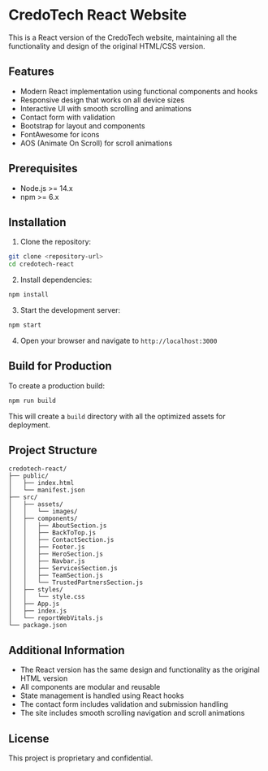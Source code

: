 # CredoTech React Website

This is a React version of the CredoTech website, maintaining all the functionality and design of the original HTML/CSS version.

## Features

- Modern React implementation using functional components and hooks
- Responsive design that works on all device sizes
- Interactive UI with smooth scrolling and animations
- Contact form with validation
- Bootstrap for layout and components
- FontAwesome for icons
- AOS (Animate On Scroll) for scroll animations

## Prerequisites

- Node.js >= 14.x
- npm >= 6.x

## Installation

1. Clone the repository:
```bash
git clone <repository-url>
cd credotech-react
```

2. Install dependencies:
```bash
npm install
```

3. Start the development server:
```bash
npm start
```

4. Open your browser and navigate to `http://localhost:3000`

## Build for Production

To create a production build:

```bash
npm run build
```

This will create a `build` directory with all the optimized assets for deployment.

## Project Structure

```
credotech-react/
├── public/
│   ├── index.html
│   └── manifest.json
├── src/
│   ├── assets/
│   │   └── images/
│   ├── components/
│   │   ├── AboutSection.js
│   │   ├── BackToTop.js
│   │   ├── ContactSection.js
│   │   ├── Footer.js
│   │   ├── HeroSection.js
│   │   ├── Navbar.js
│   │   ├── ServicesSection.js
│   │   ├── TeamSection.js
│   │   └── TrustedPartnersSection.js
│   ├── styles/
│   │   └── style.css
│   ├── App.js
│   ├── index.js
│   └── reportWebVitals.js
└── package.json
```

## Additional Information

- The React version has the same design and functionality as the original HTML version
- All components are modular and reusable
- State management is handled using React hooks
- The contact form includes validation and submission handling
- The site includes smooth scrolling navigation and scroll animations

## License

This project is proprietary and confidential. 